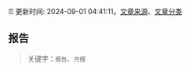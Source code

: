 :alarm_clock: 更新时间: 2024-09-01 04:41:11。[文章来源](/README.md)、[文章分类](/TAGS.md)

## 报告


> 关键字：`报告`、`月报`



